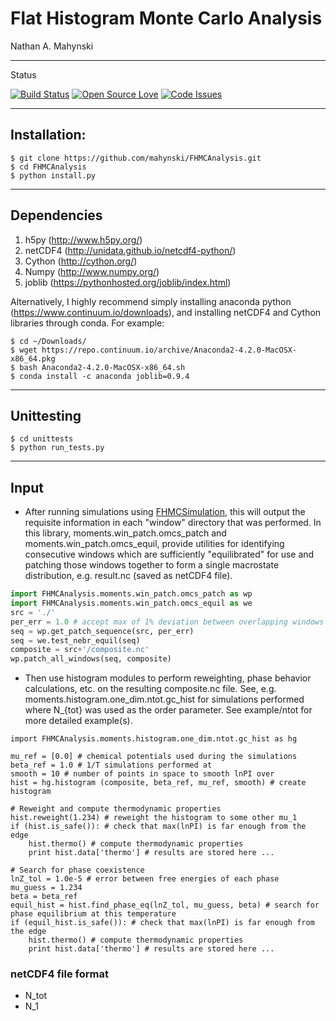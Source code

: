 # Flat Histogram Monte Carlo Analysis

Nathan A. Mahynski

---

Status

[![Build Status](https://travis-ci.org/mahynski/FHMCAnalysis.svg?branch=master)](https://travis-ci.org/mahynski/FHMCAnalysis) [![Open Source Love](https://badges.frapsoft.com/os/v2/open-source.svg?v=103)](https://github.com/ellerbrock/open-source-badge/) [![Code Issues](https://www.quantifiedcode.com/api/v1/project/fe2f9564d3e84213a5ecae6e84c6f1d0/badge.svg)](https://www.quantifiedcode.com/app/project/fe2f9564d3e84213a5ecae6e84c6f1d0)

---

## Installation:

```
$ git clone https://github.com/mahynski/FHMCAnalysis.git
$ cd FHMCAnalysis
$ python install.py
```

---

## Dependencies

1. h5py (http://www.h5py.org/)
2. netCDF4 (http://unidata.github.io/netcdf4-python/)
3. Cython (http://cython.org/)
4. Numpy (http://www.numpy.org/)
5. joblib (https://pythonhosted.org/joblib/index.html)

Alternatively, I highly recommend simply installing anaconda python (https://www.continuum.io/downloads), and installing netCDF4 and Cython libraries through conda. For example:

```
$ cd ~/Downloads/
$ wget https://repo.continuum.io/archive/Anaconda2-4.2.0-MacOSX-x86_64.pkg
$ bash Anaconda2-4.2.0-MacOSX-x86_64.sh
$ conda install -c anaconda joblib=0.9.4
```

---

## Unittesting

```
$ cd unittests
$ python run_tests.py
```

---

## Input

+ After running simulations using [FHMCSimulation](https://mahynski.github.io/FHMCSimulation/), this will output the requisite information in each "window" directory that was performed.  In this library, moments.win_patch.omcs_patch and moments.win_patch.omcs_equil, provide utilities for identifying consecutive windows which are sufficiently "equilibrated" for use and patching those windows together to form a single macrostate distribution, e.g. result.nc (saved as netCDF4 file).

```python
import FHMCAnalysis.moments.win_patch.omcs_patch as wp
import FHMCAnalysis.moments.win_patch.omcs_equil as we
src = './'
per_err = 1.0 # accept max of 1% deviation between overlapping windows
seq = wp.get_patch_sequence(src, per_err)
seq = we.test_nebr_equil(seq)
composite = src+'/composite.nc'
wp.patch_all_windows(seq, composite)
```

+ Then use histogram modules to perform reweighting, phase behavior calculations, etc. on the resulting composite.nc file.  See, e.g. moments.histogram.one_dim.ntot.gc_hist for simulations performed where N_{tot} was used as the order parameter. See example/ntot for more detailed example(s).

```
import FHMCAnalysis.moments.histogram.one_dim.ntot.gc_hist as hg

mu_ref = [0.0] # chemical potentials used during the simulations
beta_ref = 1.0 # 1/T simulations performed at
smooth = 10 # number of points in space to smooth lnPI over
hist = hg.histogram (composite, beta_ref, mu_ref, smooth) # create histogram

# Reweight and compute thermodynamic properties
hist.reweight(1.234) # reweight the histogram to some other mu_1
if (hist.is_safe()): # check that max(lnPI) is far enough from the edge
    hist.thermo() # compute thermodynamic properties
    print hist.data['thermo'] # results are stored here ...

# Search for phase coexistence
lnZ_tol = 1.0e-5 # error between free energies of each phase
mu_guess = 1.234
beta = beta_ref
equil_hist = hist.find_phase_eq(lnZ_tol, mu_guess, beta) # search for phase equilibrium at this temperature
if (equil_hist.is_safe()): # check that max(lnPI) is far enough from the edge
    hist.thermo() # compute thermodynamic properties
    print hist.data['thermo'] # results are stored here ...
```

### netCDF4 file format

+ N_tot
+ N_1
